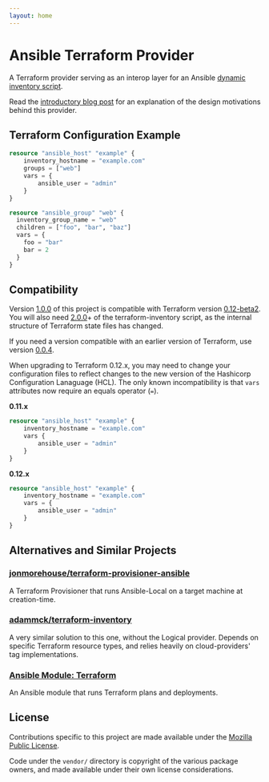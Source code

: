 ```yaml
---
layout: home
---
```

# Ansible Terraform Provider
A Terraform provider serving as an interop layer for an Ansible [dynamic
inventory script][1].

Read the [introductory blog post][3] for an explanation of the design
motivations behind this provider.

## Terraform Configuration Example

```terraform
resource "ansible_host" "example" {
    inventory_hostname = "example.com"
    groups = ["web"]
    vars = {
        ansible_user = "admin"
    }
}

resource "ansible_group" "web" {
  inventory_group_name = "web"
  children = ["foo", "bar", "baz"]
  vars = {
    foo = "bar"
    bar = 2
  }
}
```

## Compatibility

Version [1.0.0][7] of this project is compatible with Terraform version
[0.12-beta2][8]. You will also need [2.0.0][11]+ of the terraform-inventory
script, as the internal structure of Terraform state files has changed. 

If you need a version compatible with an earlier version of
Terraform, use version [0.0.4][9].

When upgrading to Terraform 0.12.x, you may need to change your configuration
files to reflect changes to the new version of the Hashicorp Configuration
Lanaguage (HCL). The only known incompatibility is that `vars` attributes now
require an equals operator (`=`).

**0.11.x**
```terraform
resource "ansible_host" "example" {
    inventory_hostname = "example.com"
    vars {
        ansible_user = "admin"
    }
}
```

**0.12.x**
```terraform
resource "ansible_host" "example" {
    inventory_hostname = "example.com"
    vars = {
        ansible_user = "admin"
    }
}
```

## Alternatives and Similar Projects
### [jonmorehouse/terraform-provisioner-ansible](https://github.com/jonmorehouse/terraform-provisioner-ansible)
A Terraform Provisioner that runs Ansible-Local on a target machine at creation-time.

### [adammck/terraform-inventory](https://github.com/adammck/terraform-inventory)
A very similar solution to this one, without the Logical provider. Depends on
specific Terraform resource types, and relies heavily on cloud-providers' tag
implementations.

### [Ansible Module: Terraform](http://docs.ansible.com/ansible/devel/modules/terraform_module.html)
An Ansible module that runs Terraform plans and deployments.

## License

Contributions specific to this project are made available under the
[Mozilla Public License](./LICENSE).

Code under the `vendor/` directory is copyright of the various package owners,
and made available under their own license considerations.

[1]: https://github.com/nbering/terraform-inventory/
[2]: https://www.terraform.io/docs/plugins/basics.html#installing-a-plugin
[3]: http://nicholasbering.ca/tools/2018/01/08/introducing-terraform-provider-ansible/
[4]: https://github.com/nbering/terraform-provider-ansible/releases
[5]: https://golang.org/doc/install
[6]: https://github.com/travis-ci/gimme
[7]: https://github.com/nbering/terraform-provider-ansible/releases/tag/v1.0.0
[8]: https://github.com/hashicorp/terraform/releases/tag/v0.12.0-beta2
[9]: https://github.com/nbering/terraform-provider-ansible/releases/tag/v0.0.4
[10]: https://bazaar.canonical.com/en/
[11]: https://github.com/nbering/terraform-inventory/releases/tag/v2.0.0
